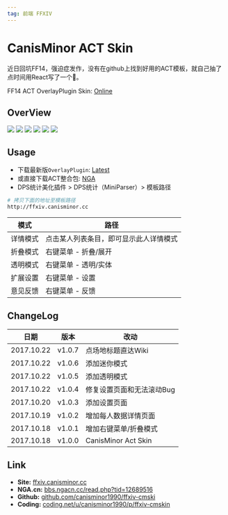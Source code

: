 ```yaml
---
tag: 前端 FFXIV
---
```




# CanisMinor ACT Skin



近日回坑FF14，强迫症发作，没有在github上找到好用的ACT模板，就自己抽了点时间用React写了一个💅。



FF14 ACT OverlayPlugin Skin: [Online](http://ffxiv.canisminor.cc)

## OverView

![](http://qn.canisminor.cc/2017-10-23-1.png)
![](http://qn.canisminor.cc/2017-10-23-2.png)
![](http://qn.canisminor.cc/2017-10-23-3.png)
![](http://qn.canisminor.cc/2017-10-23-4.png)
![](http://qn.canisminor.cc/2017-10-23-5.png)
![](http://qn.canisminor.cc/2017-10-23-6.png)



## Usage

- 下载最新版`OverlayPlugin`: [Latest](https://github.com/hibiyasleep/OverlayPlugin/releases)
- 或直接下载ACT整合包: [NGA](http://bbs.ngacn.cc/read.php?tid=12526945)
- DPS统计美化插件 > DPS统计（MiniParser）> 模板路径

```sh
# 拷贝下面的地址至模板路径
http://ffxiv.canisminor.cc
```

| 模式   | 路径                  |
| ---- | ------------------- |
| 详情模式 | 点击某人列表条目，即可显示此人详情模式 |
| 折叠模式 | 右键菜单 - 折叠/展开        |
| 透明模式 | 右键菜单 - 透明/实体        |
| 扩展设置 | 右键菜单 - 设置           |
| 意见反馈 | 右键菜单 - 反馈           |




## ChangeLog

| 日期         | 版本     | 改动                  |
| ---------- | ------ | ------------------- |
| 2017.10.22 | v1.0.7 | 点场地标题直达Wiki         |
| 2017.10.22 | v1.0.6 | 添加迷你模式              |
| 2017.10.22 | v1.0.5 | 添加透明模式              |
| 2017.10.22 | v1.0.4 | 修复设置页面和无法滚动Bug      |
| 2017.10.20 | v1.0.3 | 添加设置页面              |
| 2017.10.19 | v1.0.2 | 增加每人数据详情页面          |
| 2017.10.18 | v1.0.1 | 增加右键菜单/折叠模式         |
| 2017.10.18 | v1.0.0 | CanisMinor Act Skin |



## Link

- **Site:** [ffxiv.canisminor.cc](https://ffxiv.canisminor.cc)
- **NGA.cn:** [bbs.ngacn.cc/read.php?tid=12689516](http://bbs.ngacn.cc/read.php?tid=12689516)
- **Github:** [github.com/canisminor1990/ffxiv-cmski](https://github.com/canisminor1990/ffxiv-cmskin)
- **Coding:** [coding.net/u/canisminor1990/p/ffxiv-cmskin](https://coding.net/u/canisminor1990/p/ffxiv-cmskin)

